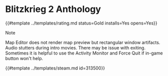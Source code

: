 # Blitzkrieg 2 Anthology
<!-- script:Aliases [] -->

{{#template ../templates/rating.md status=Gold installs=Yes opens=Yes}}

> [!NOTE]
> Map Editor does not render map preview but rectangular window artifacts.
> Audio stutters during intro movies.
> There may be issue with exiting. Sometimes it is helpful to use the Activity Monitor and Force Quit if in-game button won't help.

{{#template ../templates/steam.md id=313500}}

